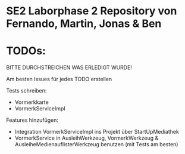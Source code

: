 # SE2 Laborphase 2 Repository von Fernando, Martin, Jonas & Ben

# TODOs:
BITTE DURCHSTREICHEN WAS ERLEDIGT WURDE!

Am besten Issues für jedes TODO erstellen

Tests schreiben:
- Vormerkkarte
- VormerkServiceImpl

Features hinzufügen:
- Integration VormerkServiceImpl ins Projekt über StartUpMediathek
- VormerkService in AusleihWerkzeug, VormerkWerkzeug & AusleiheMedienauflisterWerkzeug benutzen (mit Tests am besten)